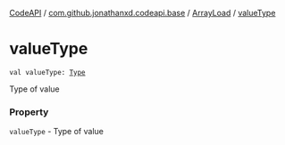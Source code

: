 [CodeAPI](../../index.md) / [com.github.jonathanxd.codeapi.base](../index.md) / [ArrayLoad](index.md) / [valueType](.)

# valueType

`val valueType: `[`Type`](http://docs.oracle.com/javase/6/docs/api/java/lang/reflect/Type.html)

Type of value

### Property

`valueType` - Type of value
